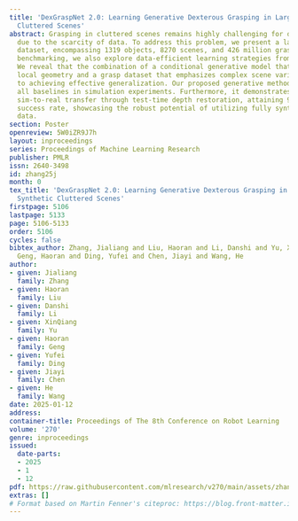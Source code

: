 ```yaml
---
title: 'DexGraspNet 2.0: Learning Generative Dexterous Grasping in Large-scale Synthetic
  Cluttered Scenes'
abstract: Grasping in cluttered scenes remains highly challenging for dexterous hands
  due to the scarcity of data. To address this problem, we present a large-scale synthetic
  dataset, encompassing 1319 objects, 8270 scenes, and 426 million grasps. Beyond
  benchmarking, we also explore data-efficient learning strategies from grasping data.
  We reveal that the combination of a conditional generative model that focuses on
  local geometry and a grasp dataset that emphasizes complex scene variations is key
  to achieving effective generalization. Our proposed generative method outperforms
  all baselines in simulation experiments. Furthermore, it demonstrates zero-shot
  sim-to-real transfer through test-time depth restoration, attaining 91% real-world
  success rate, showcasing the robust potential of utilizing fully synthetic training
  data.
section: Poster
openreview: 5W0iZR9J7h
layout: inproceedings
series: Proceedings of Machine Learning Research
publisher: PMLR
issn: 2640-3498
id: zhang25j
month: 0
tex_title: 'DexGraspNet 2.0: Learning Generative Dexterous Grasping in Large-scale
  Synthetic Cluttered Scenes'
firstpage: 5106
lastpage: 5133
page: 5106-5133
order: 5106
cycles: false
bibtex_author: Zhang, Jialiang and Liu, Haoran and Li, Danshi and Yu, XinQiang and
  Geng, Haoran and Ding, Yufei and Chen, Jiayi and Wang, He
author:
- given: Jialiang
  family: Zhang
- given: Haoran
  family: Liu
- given: Danshi
  family: Li
- given: XinQiang
  family: Yu
- given: Haoran
  family: Geng
- given: Yufei
  family: Ding
- given: Jiayi
  family: Chen
- given: He
  family: Wang
date: 2025-01-12
address:
container-title: Proceedings of The 8th Conference on Robot Learning
volume: '270'
genre: inproceedings
issued:
  date-parts:
  - 2025
  - 1
  - 12
pdf: https://raw.githubusercontent.com/mlresearch/v270/main/assets/zhang25j/zhang25j.pdf
extras: []
# Format based on Martin Fenner's citeproc: https://blog.front-matter.io/posts/citeproc-yaml-for-bibliographies/
---
```

